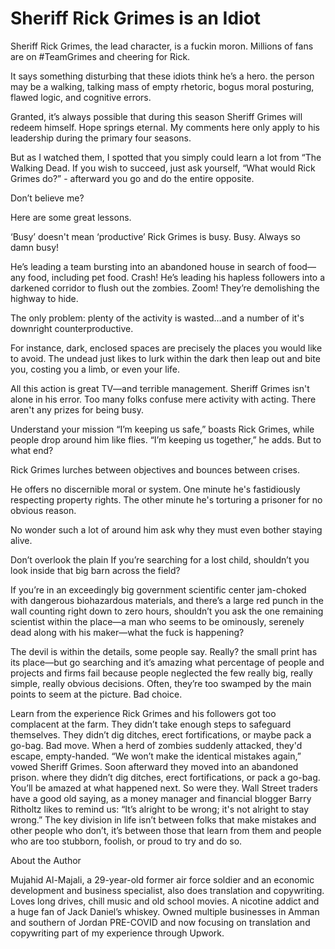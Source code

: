 # Sheriff Rick Grimes is an Idiot

Sheriff Rick Grimes, the lead character, is a fuckin moron. Millions of fans are on #TeamGrimes and cheering for Rick.

It says something disturbing that these idiots think he’s a hero. the person may be a walking, talking mass of empty rhetoric, bogus moral posturing, flawed logic, and cognitive errors.

Granted, it’s always possible that during this season Sheriff Grimes will redeem himself. Hope springs eternal. My comments here only apply to his leadership during the primary four seasons.

But as I watched them, I spotted that you simply could learn a lot from “The Walking Dead. If you wish to succeed, just ask yourself, “What would Rick Grimes do?” - afterward you go and do the entire opposite.

Don’t believe me?

Here are some great lessons.

‘Busy’ doesn't mean ‘productive’ Rick Grimes is busy. Busy. Always so damn busy!

He’s leading a team bursting into an abandoned house in search of food—any food, including pet food. Crash! He’s leading his hapless followers into a darkened corridor to flush out the zombies. Zoom! They’re demolishing the highway to hide.

The only problem: plenty of the activity is wasted…and a number of it's downright counterproductive.

For instance, dark, enclosed spaces are precisely the places you would like to avoid. The undead just likes to lurk within the dark then leap out and bite you, costing you a limb, or even your life.

All this action is great TV—and terrible management. Sheriff Grimes isn't alone in his error. Too many folks confuse mere activity with acting. There aren't any prizes for being busy.

Understand your mission “I’m keeping us safe,” boasts Rick Grimes, while people drop around him like flies. “I’m keeping us together,” he adds. But to what end?

Rick Grimes lurches between objectives and bounces between crises.

He offers no discernible moral or system. One minute he's fastidiously respecting property rights. The other minute he's torturing a prisoner for no obvious reason.

No wonder such a lot of around him ask why they must even bother staying alive.

Don’t overlook the plain If you’re searching for a lost child, shouldn’t you look inside that big barn across the field?

If you’re in an exceedingly big government scientific center jam-choked with dangerous biohazardous materials, and there’s a large red punch in the wall counting right down to zero hours, shouldn’t you ask the one remaining scientist within the place—a man who seems to be ominously, serenely dead along with his maker—what the fuck is happening?

The devil is within the details, some people say. Really? the small print has its place—but go searching and it’s amazing what percentage of people and projects and firms fail because people neglected the few really big, really simple, really obvious decisions.
Often, they’re too swamped by the main points to seem at the picture. Bad choice.

Learn from the experience Rick Grimes and his followers got too complacent at the farm. They didn’t take enough steps to safeguard themselves. They didn’t dig ditches, erect fortifications, or maybe pack a go-bag. Bad move.
When a herd of zombies suddenly attacked, they'd escape, empty-handed. “We won’t make the identical mistakes again,” vowed Sheriff Grimes.
Soon afterward they moved into an abandoned prison. where they didn’t dig ditches, erect fortifications, or pack a go-bag.
You’ll be amazed at what happened next. So were they. Wall Street traders have a good old saying, as a money manager and financial blogger Barry Ritholtz likes to remind us: “It’s alright to be wrong; it's not alright to stay wrong.” The key division in life isn’t between folks that make mistakes and other people who don’t, it’s between those that learn from them and people who are too stubborn, foolish, or proud to try and do so.

About the Author

Mujahid Al-Majali, a 29-year-old former air force soldier and an economic development and business specialist, also does translation and copywriting. Loves long drives, chill music and old school movies. A nicotine addict and a huge fan of Jack Daniel’s whiskey. Owned multiple businesses in Amman and southern of Jordan PRE-COVID and now focusing on translation and copywriting part of my experience through Upwork.
